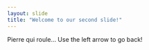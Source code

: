 ```yaml
---
layout: slide
title: "Welcome to our second slide!"
---
```

Pierre qui roule...
Use the left arrow to go back!
